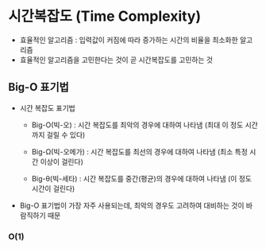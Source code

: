 # 시간복잡도 (Time Complexity)
- 효율적인 알고리즘 : 입력값이 커짐에 따라 증가하는 시간의 비율을 최소화한 알고리즘
- 효율적인 알고리즘을 고민한다는 것이 곧 시간복잡도를 고민하는 것


## Big-O 표기법

- 시간 복잡도 표기법

  - Big-O(빅-오) : 시간 복잡도를 최악의 경우에 대하여 나타냄 (최대 이 정도 시간까지 걸릴 수 있다)

  - Big-Ω(빅-오메가) : 시간 복잡도를 최선의 경우에 대하여 나타냄 (최소 특정 시간 이상이 걸린다)

  - Big-θ(빅-세타) : 시간 복잡도를 중간(평균)의 경우에 대하여 나타냄 (이 정도 시간이 걸린다)

- Big-O 표기법이 가장 자주 사용되는데, 최악의 경우도 고려하여 대비하는 것이 바람직하기 때문



### O(1)
